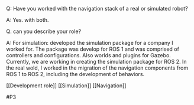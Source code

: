 Q: Have you worked with the navigation stack of a real or simulated robot?

A: Yes. with both.

Q: can you describe your role?

A: For simulation: developed the simulation package for a company I worked for. The package was develop for ROS 1 and was comprised of controllers and configurations. Also worlds and plugins for Gazebo. Currently, we are working in creating the simulation package for ROS 2. In the real wold, I worked in the migration of the navigation components from ROS 1 to ROS 2, including the development of behaviors.

[[Development role]]
[[Simulation]]
[[Navigation]]

#P3